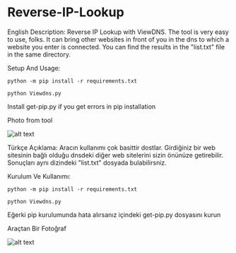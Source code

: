 # Reverse-IP-Lookup

English Description: Reverse IP Lookup with ViewDNS. The tool is very easy to use, folks. It can bring other websites in front of you in the dns to which a website you enter is connected. You can find the results in the "list.txt" file in the same directory.

Setup And Usage:

  `python -m pip install -r requirements.txt`

  `python Viewdns.py`
  
  Install get-pip.py if you get errors in pip installation
  
Photo from tool
  
  ![alt text](https://i.hizliresim.com/Y7IBaH.png)

Türkçe Açıklama: Aracın kullanımı çok basittir dostlar. Girdiğiniz bir web sitesinin bağlı olduğu dnsdeki diğer web sitelerini sizin önünüze getirebilir. Sonuçları aynı dizindeki "list.txt" dosyada bulabilirsniz.

Kurulum Ve Kullanımı:

  `python -m pip install -r requirements.txt`

  `python Viewdns.py`
  
  Eğerki pip kurulumunda hata alırsanız içindeki get-pip.py dosyasını kurun
  
Araçtan Bir Fotoğraf

  ![alt text](https://i.hizliresim.com/Y7IBaH.png)
  
